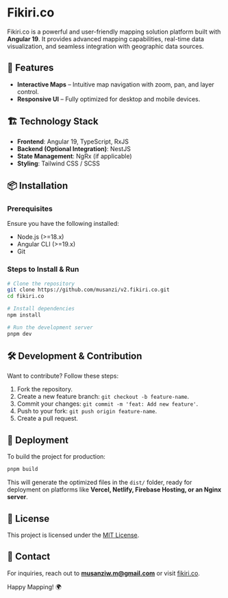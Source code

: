 # Fikiri.co

Fikiri.co is a powerful and user-friendly mapping solution platform built with **Angular 19**. It provides advanced mapping capabilities, real-time data visualization, and seamless integration with geographic data sources.

## 🚀 Features

- **Interactive Maps** – Intuitive map navigation with zoom, pan, and layer control.
- **Responsive UI** – Fully optimized for desktop and mobile devices.

## 🏗️ Technology Stack

- **Frontend**: Angular 19, TypeScript, RxJS
- **Backend (Optional Integration)**: NestJS
- **State Management**: NgRx (if applicable)
- **Styling**: Tailwind CSS / SCSS

## 📦 Installation

### Prerequisites

Ensure you have the following installed:

- Node.js (>=18.x)
- Angular CLI (>=19.x)
- Git

### Steps to Install & Run

```bash
# Clone the repository
git clone https://github.com/musanzi/v2.fikiri.co.git
cd fikiri.co

# Install dependencies
npm install

# Run the development server
pnpm dev
```

## 🛠️ Development & Contribution

Want to contribute? Follow these steps:

1. Fork the repository.
2. Create a new feature branch: `git checkout -b feature-name`.
3. Commit your changes: `git commit -m 'feat: Add new feature'`.
4. Push to your fork: `git push origin feature-name`.
5. Create a pull request.

## 🚀 Deployment

To build the project for production:

```bash
pnpm build
```

This will generate the optimized files in the `dist/` folder, ready for deployment on platforms like **Vercel, Netlify, Firebase Hosting, or an Nginx server**.

## 📄 License

This project is licensed under the [MIT License](LICENSE).

## 📩 Contact

For inquiries, reach out to **[musanziw.m@gmail.com](mailto:musanziw.m@gmail.com)** or visit [fikiri.co](https://fikiri.co).

Happy Mapping! 🌍

